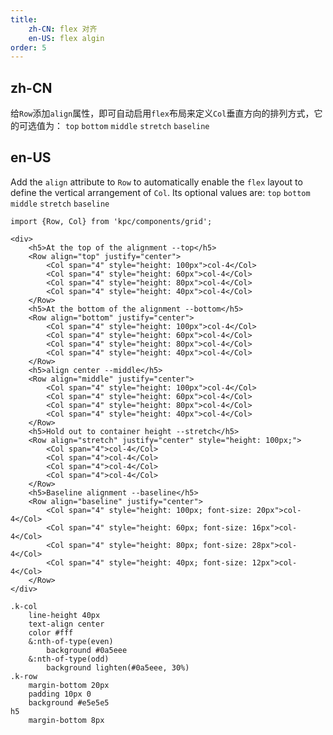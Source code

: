 ```yaml
---
title:
    zh-CN: flex 对齐
    en-US: flex algin
order: 5
---
```


## zh-CN

给`Row`添加`align`属性，即可自动启用`flex`布局来定义`Col`垂直方向的排列方式，它的可选值为：
`top` `bottom` `middle` `stretch` `baseline`

## en-US

Add the `align` attribute to `Row` to automatically enable the `flex` layout to define the vertical arrangement of `Col`. Its optional values are: `top` `bottom` `middle` `stretch` `baseline `


```vdt
import {Row, Col} from 'kpc/components/grid';

<div>
    <h5>At the top of the alignment --top</h5>
    <Row align="top" justify="center">
        <Col span="4" style="height: 100px">col-4</Col>
        <Col span="4" style="height: 60px">col-4</Col>
        <Col span="4" style="height: 80px">col-4</Col>
        <Col span="4" style="height: 40px">col-4</Col>
    </Row>
    <h5>At the bottom of the alignment --bottom</h5>
    <Row align="bottom" justify="center">
        <Col span="4" style="height: 100px">col-4</Col>
        <Col span="4" style="height: 60px">col-4</Col>
        <Col span="4" style="height: 80px">col-4</Col>
        <Col span="4" style="height: 40px">col-4</Col>
    </Row>
    <h5>align center --middle</h5>
    <Row align="middle" justify="center">
        <Col span="4" style="height: 100px">col-4</Col>
        <Col span="4" style="height: 60px">col-4</Col>
        <Col span="4" style="height: 80px">col-4</Col>
        <Col span="4" style="height: 40px">col-4</Col>
    </Row>
    <h5>Hold out to container height --stretch</h5>
    <Row align="stretch" justify="center" style="height: 100px;">
        <Col span="4">col-4</Col>
        <Col span="4">col-4</Col>
        <Col span="4">col-4</Col>
        <Col span="4">col-4</Col>
    </Row>
    <h5>Baseline alignment --baseline</h5>
    <Row align="baseline" justify="center">
        <Col span="4" style="height: 100px; font-size: 20px">col-4</Col>
        <Col span="4" style="height: 60px; font-size: 16px">col-4</Col>
        <Col span="4" style="height: 80px; font-size: 28px">col-4</Col>
        <Col span="4" style="height: 40px; font-size: 12px">col-4</Col>
    </Row>
</div>
```

```styl
.k-col
    line-height 40px
    text-align center
    color #fff
    &:nth-of-type(even)
        background #0a5eee
    &:nth-of-type(odd)
        background lighten(#0a5eee, 30%)
.k-row
    margin-bottom 20px
    padding 10px 0
    background #e5e5e5
h5
    margin-bottom 8px
```
